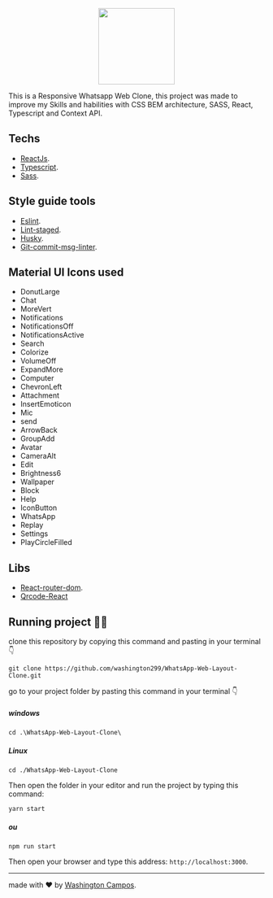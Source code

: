 <p align="center">
<img src="https://i0.wp.com/singlepoint.com.br/wp-content/uploads/2018/08/logo-whatsapp-1.png?ssl=1" height="150" />
</p>

This is a Responsive Whatsapp Web Clone, this project was made to improve my Skills and habilities with CSS BEM architecture, SASS, React, Typescript and Context API.

## Techs

- [ReactJs](https://reactjs.org).
- [Typescript](https://www.typescriptlang.org).
- [Sass](https://sass-lang.com).

## Style guide tools

- [Eslint](https://eslint.org).
- [Lint-staged](https://github.com/okonet/lint-staged).
- [Husky](https://github.com/typicode/husky).
- [Git-commit-msg-linter](https://github.com/legend80s/commit-msg-linter#readme).

## Material UI Icons used

- DonutLarge
- Chat
- MoreVert
- Notifications
- NotificationsOff
- NotificationsActive
- Search
- Colorize
- VolumeOff
- ExpandMore
- Computer
- ChevronLeft
- Attachment
- InsertEmoticon
- Mic
- send
- ArrowBack
- GroupAdd
- Avatar
- CameraAlt
- Edit
- Brightness6
- Wallpaper
- Block
- Help
- IconButton
- WhatsApp
- Replay
- Settings
- PlayCircleFilled

## Libs

- [React-router-dom](https://reactrouter.com).
- [Qrcode-React](https://www.npmjs.com/package/qrcode.react)

## Running project 👨‍💻

clone this repository by copying this command and pasting in your terminal 👇

```github
git clone https://github.com/washington299/WhatsApp-Web-Layout-Clone.git
```

go to your project folder by pasting this command in your terminal 👇

##### windows

```github
cd .\WhatsApp-Web-Layout-Clone\
```

##### Linux

```github
cd ./WhatsApp-Web-Layout-Clone
```

Then open the folder in your editor and run the project by typing this command:

```github
yarn start
```

##### ou

```github
npm run start
```

Then open your browser and type this address: `http://localhost:3000`.

---

made with ❤️ by [Washington Campos](https://github.com/washington299).